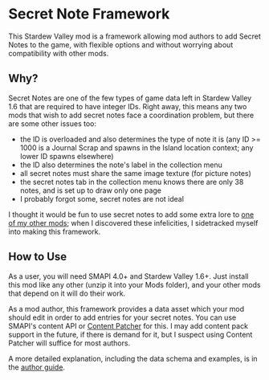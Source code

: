 # Secret Note Framework

This Stardew Valley mod is a framework allowing mod authors to add Secret Notes
to the game, with flexible options and without worrying about compatibility
with other mods.


## Why?

Secret Notes are one of the few types of game data left in Stardew Valley 1.6
that are required to have integer IDs. Right away, this means any two mods that
wish to add secret notes face a coordination problem, but there are some other
issues too:

* the ID is overloaded and also determines the type of note it is (any ID >=
  1000 is a Journal Scrap and spawns in the Island location context; any lower
  ID spawns elsewhere)
* the ID also determines the note's label in the collection menu
* all secret notes must share the same image texture (for picture notes)
* the secret notes tab in the collection menu knows there are only 38 notes,
  and is set up to draw only one page
* I probably forgot some, secret notes are not ideal

I thought it would be fun to use secret notes to add some extra lore to [one of
my other mods](https://github.com/ichortower/HatMouseLacey); when I discovered
these infelicities, I sidetracked myself into making this framework.


## How to Use

As a user, you will need SMAPI 4.0+ and Stardew Valley 1.6+. Just install this
mod like any other (unzip it into your Mods folder), and your other mods that
depend on it will do their work.

As a mod author, this framework provides a data asset which your mod should
edit in order to add entries for your secret notes. You can use SMAPI's content
API or [Content
Patcher](https://github.com/Pathoschild/StardewMods/tree/stable/ContentPatcher)
for this. I may add content pack support in the future, if there is demand for
it, but I suspect using Content Patcher will suffice for most authors.

A more detailed explanation, including the data schema and examples, is in the
[author guide](author-guide.md).
